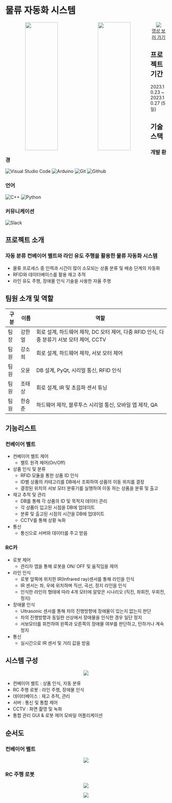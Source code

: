 # 물류 자동화 시스템
<p align=center width="100%">
  <img src="https://github.com/addinedu-ros-3rd/iot-repo-2/assets/61872888/1ff34acc-31dc-4b7b-8f39-6a2308d35edd" height="400" width="45%" style="float:left">
  <img src="https://github.com/addinedu-ros-3rd/iot-repo-2/assets/86283716/f307b3a5-0992-4a52-91ca-687a7f884c1c" height="400" width="45%" style="float:left">
</p>

<p align=center>
  <a href="https://youtu.be/QK5B_ghezHc?feature=shared">
    <img src="http://img.youtube.com/vi/QK5B_ghezHc/0.jpg">
  </a>
  <br>
  <a href="https://youtu.be/QK5B_ghezHc?feature=shared">영상 보러 가기</a>
</p>

## 프로젝트 기간
2023.10.23 ~ 2023.10.27 (5일)

## 기술 스택
### 개발 환경
![Visual Studio Code](https://img.shields.io/badge/Visual%20Studio%20Code-007ACC?style=for-the-badge&logo=Visual%20Studio%20Code&logoColor=white)
![Arduino](https://img.shields.io/badge/arduino-00878F?style=for-the-badge&logo=arduino&logoColor=white)
![Git](https://img.shields.io/badge/Git-F05032?style=for-the-badge&logo=Git&logoColor=white)
![Github](https://img.shields.io/badge/GitHub-181717?style=for-the-badge&logo=GitHub&logoColor=white)   
</div>

### 언어
![C++](https://img.shields.io/badge/c++-00599C?style=for-the-badge&logo=c%2B%2B&logoColor=white)
![Python](https://img.shields.io/badge/python-3776AB?style=for-the-badge&logo=python&logoColor=white)

### 커뮤니케이션
![Slack](https://img.shields.io/badge/slack-4A154B?style=for-the-badge&logo=slack&logoColor=white)


## 프로젝트 소개
### 자동 분류 컨베이어 벨트와 라인 유도 주행을 활용한 물류 자동화 시스템
- 물류 프로세스 중 인력과 시간이 많이 소모되는 상품 분류 및 배송 단계의 자동화
- RFID와 데이터베이스를 활용 재고 추적
- 라인 유도 주행, 장애물 인식 기술을 사용한 자율 주행

## 팀원 소개 및 역할
|구분|이름|역할|
|---|---|---|
|팀장|강한얼|회로 설계, 하드웨어 제작, DC 모터 제어, 다중 RFID 인식, 다중 분류기 서보 모터 제어, CCTV|
|팀원|강소희|회로 설계, 하드웨어 제작, 서보 모터 제어|
|팀원|오윤|DB 설계, PyQt, 시리얼 통신, RFID 인식|
|팀원|조태상|회로 설계, IR 및 초음파 센서 튜닝|
|팀원|한승준|하드웨어 제작, 블루투스 시리얼 통신, 모바일 앱 제작, QA|

## 기능리스트
### 컨베이어 벨트
- 컨베이어 벨트 제어
  - 벨트 원격 제어(On/Off)
- 상품 인식 및 분류
  - RFID 모듈을 통한 상품 ID 인식
  - ID별 상품의 카테고리를 DB에서 조회하여 상품의 이동 위치를 결정
  - 결정된 위치의 서보 모터 분류기를 실행하여 이동 하는 상품을 분류 및 출고
- 재고 추적 및 관리
  - DB를 통해 각 상품의 ID 및 목적지 데이터 관리
  - 각 상품이 입고된 시점을 DB에 업데이트
  - 분류 및 출고된 시점의 시간을 DB에 업데이트
  - CCTV를 통해 상황 녹화
- 통신
  - 통신으로 서버와 데이터를 주고 받음

### RC카
- 로봇 제어
  - 관리자 앱을 통해 로봇을 ON/ OFF 및 움직임을 제어
- 라인 인식
  - 로봇 앞쪽에 위치한 IR(Infrared ray)센서를 통해 라인을 인식
  - IR 센서는 좌, 우에 위치하며 직선, 곡선, 정지 라인을 인식
  - 인식한 라인의 형태에 따라 4개 모터에 알맞은 시나리오 (직진, 좌회전, 우회전, 정지)
- 장애물 인식
  - Ultrasonic 센서를 통해 차의 진행방향에 장애물이 있는지 없는지 판단
  - 차의 진행방향과 동일한 선상에서 장애물을 인식한 경우 일단 정지
  - 서보모터를 회천하여 왼쪽과 오른쪽의 장애물 여부를 판단하고, 턴하거나 계속 정지
- 통신
  - 실시간으로 IR 센서 및 거리 값을 받음

## 시스템 구성
<p align="center">
  <img src="https://github.com/addinedu-ros-3rd/iot-repo-2/assets/61872888/b917c461-7ad4-43a7-91b3-2db9daa03f0e" >
</p>

- 컨베이어 벨트 : 상품 인식, 자동 분류
- RC 주행 로봇 : 라인 주행, 장애물 인식
- 데이터베이스 : 재고 추적, 관리
- 서버 : 통신 및 통합 제어
- CCTV : 화면 촬영 및 녹화
- 통합 관리 GUI & 로봇 제어 모바일 어플리케이션

## 순서도
### 컨베이어 벨트
<p align="center">
  <img src="https://github.com/addinedu-ros-3rd/iot-repo-2/assets/61872888/b2e89e98-b77a-4357-9f82-3edf6458d2b5" >
</p>

### RC 주행 로봇
<p align="center">
  <img src="https://github.com/YunOh21/edu/assets/86283716/c67541fe-5e51-4ef5-ae8b-76062660170e">
</p>

<p align="center">
  <img src="https://github.com/YunOh21/edu/assets/86283716/b9ad98dc-5b48-4f02-925b-522748cd4d19">
</p>
